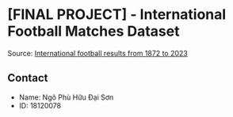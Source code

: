 # **[FINAL PROJECT] - International Football Matches Dataset**

Source: [International football results from 1872 to 2023](https://www.kaggle.com/datasets/martj42/international-football-results-from-1872-to-2017?select=results.csv)

## Contact
* Name: Ngô Phù Hữu Đại Sơn 
* ID: 18120078
